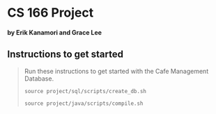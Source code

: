# CS 166 Project
#### by Erik Kanamori and Grace Lee
## Instructions to get started
> Run these instructions to get started with the Cafe Management Database.
> ```
> source project/sql/scripts/create_db.sh
> ```
> ```
> source project/java/scripts/compile.sh
> ```
